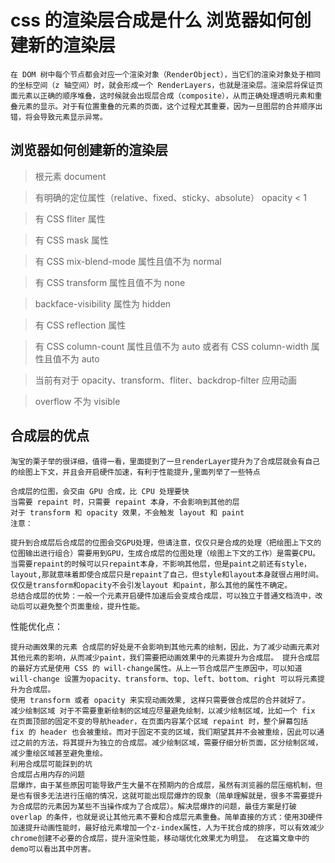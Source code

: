 # css 的渲染层合成是什么 浏览器如何创建新的渲染层
```
在 DOM 树中每个节点都会对应一个渲染对象（RenderObject），当它们的渲染对象处于相同的坐标空间（z 轴空间）时，就会形成一个 RenderLayers，也就是渲染层。渲染层将保证页面元素以正确的顺序堆叠，这时候就会出现层合成（composite），从而正确处理透明元素和重叠元素的显示。对于有位置重叠的元素的页面，这个过程尤其重要，因为一旦图层的合并顺序出错，将会导致元素显示异常。

```
## 浏览器如何创建新的渲染层
> 根元素 document

>有明确的定位属性（relative、fixed、sticky、absolute）
> opacity < 1

>有 CSS fliter 属性

> 有 CSS mask 属性

> 有 CSS mix-blend-mode 属性且值不为 normal

> 有 CSS transform 属性且值不为 none

> backface-visibility 属性为 hidden

> 有 CSS reflection 属性

> 有 CSS column-count 属性且值不为 auto 或者有 CSS column-width 属性且值不为 auto

> 当前有对于 opacity、transform、fliter、backdrop-filter 应用动画

> overflow 不为 visible



## 合成层的优点
```
淘宝的栗子举的很详细，值得一看，里面提到了一旦renderLayer提升为了合成层就会有自己的绘图上下文，并且会开启硬件加速，有利于性能提升,里面列举了一些特点

合成层的位图，会交由 GPU 合成，比 CPU 处理要快
当需要 repaint 时，只需要 repaint 本身，不会影响到其他的层
对于 transform 和 opacity 效果，不会触发 layout 和 paint
注意：

提升到合成层后合成层的位图会交GPU处理，但请注意，仅仅只是合成的处理（把绘图上下文的位图输出进行组合）需要用到GPU，生成合成层的位图处理（绘图上下文的工作）是需要CPU。
当需要repaint的时候可以只repaint本身，不影响其他层，但是paint之前还有style， layout,那就意味着即使合成层只是repaint了自己，但style和layout本身就很占用时间。
仅仅是transform和opacity不会引发layout 和paint，那么其他的属性不确定。
总结合成层的优势：一般一个元素开启硬件加速后会变成合成层，可以独立于普通文档流中，改动后可以避免整个页面重绘，提升性能。
```
性能优化点：
```
提升动画效果的元素 合成层的好处是不会影响到其他元素的绘制，因此，为了减少动画元素对其他元素的影响，从而减少paint，我们需要把动画效果中的元素提升为合成层。 提升合成层的最好方式是使用 CSS 的 will-change属性。从上一节合成层产生原因中，可以知道 will-change 设置为opacity、transform、top、left、bottom、right 可以将元素提升为合成层。
使用 transform 或者 opacity 来实现动画效果, 这样只需要做合成层的合并就好了。
减少绘制区域 对于不需要重新绘制的区域应尽量避免绘制，以减少绘制区域，比如一个 fix 在页面顶部的固定不变的导航header，在页面内容某个区域 repaint 时，整个屏幕包括 fix 的 header 也会被重绘。而对于固定不变的区域，我们期望其并不会被重绘，因此可以通过之前的方法，将其提升为独立的合成层。减少绘制区域，需要仔细分析页面，区分绘制区域，减少重绘区域甚至避免重绘。
利用合成层可能踩到的坑
合成层占用内存的问题
层爆炸，由于某些原因可能导致产生大量不在预期内的合成层，虽然有浏览器的层压缩机制，但是也有很多无法进行压缩的情况，这就可能出现层爆炸的现象（简单理解就是，很多不需要提升为合成层的元素因为某些不当操作成为了合成层）。解决层爆炸的问题，最佳方案是打破 overlap 的条件，也就是说让其他元素不要和合成层元素重叠。简单直接的方式：使用3D硬件加速提升动画性能时，最好给元素增加一个z-index属性，人为干扰合成的排序，可以有效减少chrome创建不必要的合成层，提升渲染性能，移动端优化效果尤为明显。 在这篇文章中的demo可以看出其中厉害。
```
